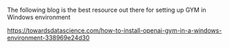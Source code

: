 The following blog is the best resource out there for setting up GYM in Windows environment

https://towardsdatascience.com/how-to-install-openai-gym-in-a-windows-environment-338969e24d30

